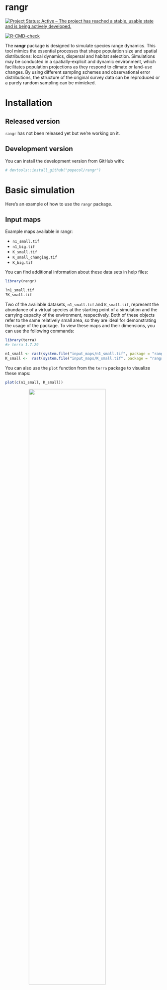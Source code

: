 
<!-- README.md is generated from README.Rmd. Please edit that file -->

# rangr

<!-- badges: start -->

[![Project Status: Active – The project has reached a stable, usable
state and is being actively
developed.](https://www.repostatus.org/badges/latest/active.svg)](https://www.repostatus.org/#active)

[![R-CMD-check](https://github.com/popecol/rangr/actions/workflows/R-CMD-check.yaml/badge.svg)](https://github.com/popecol/rangr/actions/workflows/R-CMD-check.yaml)
<!-- badges: end -->

The **rangr** package is designed to simulate species range dynamics.
This tool mimics the essential processes that shape population size and
spatial distributions: local dynamics, dispersal and habitat selection.
Simulations may be conducted in a spatially-explicit and dynamic
environment, which facilitates population projections as they respond to
climate or land-use changes. By using different sampling schemes and
observational error distributions, the structure of the original survey
data can be reproduced or a purely random sampling can be mimicked.

# Installation

## Released version

`rangr` has not been released yet but we’re working on it.

## Development version

You can install the development version from GitHub with:

``` r
# devtools::install_github("popecol/rangr")
```

# Basic simulation

Here’s an example of how to use the `rangr` package.

## Input maps

Example maps available in rangr:

- `n1_small.tif`
- `n1_big.tif`
- `K_small.tif`
- `K_small_changing.tif`
- `K_big.tif`

You can find additional information about these data sets in help files:

``` r
library(rangr)

?n1_small.tif
?K_small.tif
```

Two of the available datasets, `n1_small.tif` and `K_small.tif`,
represent the abundance of a virtual species at the starting point of a
simulation and the carrying capacity of the environment, respectively.
Both of these objects refer to the same relatively small area, so they
are ideal for demonstrating the usage of the package. To view these maps
and their dimensions, you can use the following commands:

``` r
library(terra)
#> terra 1.7.29

n1_small <- rast(system.file("input_maps/n1_small.tif", package = "rangr"))
K_small <-  rast(system.file("input_maps/K_small.tif", package = "rangr"))
```

You can also use the `plot` function from the `terra` package to
visualize these maps:

``` r
plot(c(n1_small, K_small))
```

<img src="man/figures/README-vis_input_maps-1.png" width="70%" style="display: block; margin: auto;" />

## Initialise

To create a `sim_data` object that contains the necessary information to
perform a simulation, use the `initialise()` function. For example:

``` r
sim_data_01 <- initialise(
  n1_map = n1_small,
  K_map = K_small,
  r = log(2),
  rate = 1 / 1e3
)
```

Here, we set the intrinsic population growth rate to `log(2)` and the
rate parameter that is related to the kernel function describing
dispersal to `1/1e3`.

To see the summary of the `sim_data` object:

``` r
summary(sim_data_01)
#> Summary of sim_data object
#> 
#> n1 map summary: 
#>    Min. 1st Qu.  Median    Mean 3rd Qu.    Max.    NA's 
#>  0.0000  0.0000  0.0000  0.1449  0.0000 10.0000      12 
#> 
#> Carrying capacity map summary: 
#>    Min. 1st Qu.  Median    Mean 3rd Qu.    Max.    NA's 
#>    0.00    0.00   56.00   44.84   72.00  100.00      12 
#>                               
#> growth                gompertz
#> r            0.693147180559945
#> A                            -
#> kernel_fun                rexp
#> dens_dep                   K2N
#> border               absorbing
#> max_dist                  2000
#> changing_env             FALSE
#> dlist                     TRUE
```

## Simulation

To perform a simulation, use the `sim()` function, which takes a
`sim_data` object and the specified number of time steps as input
parameters. For example:

``` r
sim_result_01 <- sim(obj = sim_data_01, time = 100)
```

To see the summary of the `sim_result_01` object:

``` r
summary(sim_result_01)
```

<img src="man/figures/README-summary_sim_res-1.png" width="70%" style="display: block; margin: auto;" />

    #> Summary of sim_results object
    #> 
    #> Simulation summary: 
    #>                     
    #> simulated time   100
    #> extinction     FALSE
    #> 
    #> Abundances summary: 
    #>    Min. 1st Qu.  Median    Mean 3rd Qu.    Max.    NA's 
    #>    0.00    0.00   12.00   10.45   19.00   54.00    1200

Note that this is a simple example and there are many more parameters
that can be set for `initialise()` and `sim()`. See the documentation
for the `rangr` package for more information.

## Visualisation

You can use `rangr` to visualise chosen time steps from the simulation.
The `plot()` function is used to generate the visualisation. Here’s an
example:

``` r
# generate visualisation
plot(sim_result_01,
  time_points = c(1, 10, 25, 50),
  template = sim_data_01$K_map
)
```

<img src="man/figures/README-vis_sim_res_01-1.png" width="70%" style="display: block; margin: auto;" />

    #> class       : SpatRaster 
    #> dimensions  : 15, 10, 4  (nrow, ncol, nlyr)
    #> resolution  : 1000, 1000  (x, y)
    #> extent      : 270000, 280000, 610000, 625000  (xmin, xmax, ymin, ymax)
    #> coord. ref. : ETRS89 / Poland CS92 
    #> source(s)   : memory
    #> names       : t_1, t_10, t_25, t_50 
    #> min values  :   0,    0,    0,    0 
    #> max values  :  10,   19,   27,   36

You can adjust the `breaks` parameter to get more breaks on the
colorscale:

``` r
# generate visualisation with more breaks
plot(sim_result_01,
  time_points = c(1, 10, 25, 50),
  breaks = seq(0, max(sim_result_01$N_map + 5, na.rm = TRUE), by = 5),
  template = sim_data_01$K_map
)
```

<img src="man/figures/README-vis_sim_res_02-1.png" width="70%" style="display: block; margin: auto;" />

    #> class       : SpatRaster 
    #> dimensions  : 15, 10, 4  (nrow, ncol, nlyr)
    #> resolution  : 1000, 1000  (x, y)
    #> extent      : 270000, 280000, 610000, 625000  (xmin, xmax, ymin, ymax)
    #> coord. ref. : ETRS89 / Poland CS92 
    #> source(s)   : memory
    #> names       : t_1, t_10, t_25, t_50 
    #> min values  :   0,    0,    0,    0 
    #> max values  :  10,   19,   27,   36

If you prefer working on raster you can also transform any `sim_result`
object into `SpatRaster` using `to_rast()` function:

``` r
# raster construction
my_rast <- to_rast(
  sim_result_01,
  time_points = 1:sim_result_01$simulated_time,
  template = sim_data_01$K_map
)

# print raster
print(my_rast)
#> class       : SpatRaster 
#> dimensions  : 15, 10, 100  (nrow, ncol, nlyr)
#> resolution  : 1000, 1000  (x, y)
#> extent      : 270000, 280000, 610000, 625000  (xmin, xmax, ymin, ymax)
#> coord. ref. : ETRS89 / Poland CS92 
#> source(s)   : memory
#> names       : t_1, t_2, t_3, t_4, t_5, t_6, ... 
#> min values  :   0,   0,   0,   0,   0,   0, ... 
#> max values  :  10,  11,  14,  16,  20,  13, ...
```

And then visualise it using `plot()` function:

``` r
# plot selected time points
plot(my_rast, c(1, 10, 25, 50))
```

<img src="man/figures/README-vis_sim_res_04-1.png" width="70%" style="display: block; margin: auto;" />

# Vignettes

- [Workflow
  examples](https://popecol.github.io/rangr/articles/rangr.html)

# Citation

To cite `rangr` use `citation()` function:

``` r
library(rangr)
citation("rangr")
```

